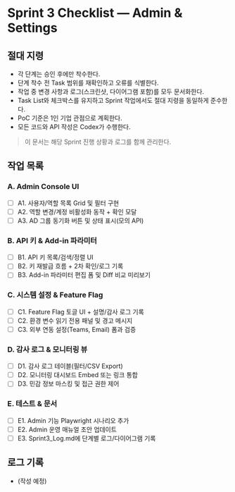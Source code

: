 # Sprint 3 Checklist — Admin & Settings

## 절대 지령
- 각 단계는 승인 후에만 착수한다.
- 단계 착수 전 Task 범위를 재확인하고 오류를 식별한다.
- 작업 중 변경 사항과 로그(스크린샷, 다이어그램 포함)를 모두 문서화한다.
- Task List와 체크박스를 유지하고 Sprint 작업에서도 절대 지령을 동일하게 준수한다.
- PoC 기준은 1인 기업 관점으로 계획한다.
- 모든 코드와 API 작성은 Codex가 수행한다.

> 이 문서는 해당 Sprint 진행 상황과 로그를 함께 관리한다.

## 작업 목록
### A. Admin Console UI
- [ ] A1. 사용자/역할 목록 Grid 및 필터 구현
- [ ] A2. 역할 변경/계정 비활성화 동작 + 확인 모달
- [ ] A3. AD 그룹 동기화 버튼 및 상태 표시(모의 API)

### B. API 키 & Add-in 파라미터
- [ ] B1. API 키 목록/검색/정렬 UI
- [ ] B2. 키 재발급 흐름 + 2차 확인/로그 기록
- [ ] B3. Add-in 파라미터 편집 폼 및 Diff 비교 미리보기

### C. 시스템 설정 & Feature Flag
- [ ] C1. Feature Flag 토글 UI + 설명/감사 로그 기록
- [ ] C2. 환경 변수 읽기 전용 패널 및 경고 메시지
- [ ] C3. 외부 연동 설정(Teams, Email) 폼과 검증

### D. 감사 로그 & 모니터링 뷰
- [ ] D1. 감사 로그 테이블(필터/CSV Export)
- [ ] D2. 모니터링 대시보드 Embed 또는 링크 통합
- [ ] D3. 민감 정보 마스킹 및 접근 권한 제어

### E. 테스트 & 문서
- [ ] E1. Admin 기능 Playwright 시나리오 추가
- [ ] E2. Admin 운영 매뉴얼 초안 업데이트
- [ ] E3. Sprint3_Log.md에 단계별 로그/다이어그램 기록

## 로그 기록
- (작성 예정)
